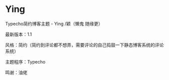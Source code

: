 # Ying

Typecho简约博客主题 - Ying /颖（懒鬼 随缘更）

最新版本：1.1

风格：简约（简约到评论都不想弄，需要评论的自己捣鼓一下静态博客系统的评论系统）

主题程序：Typecho

鸣谢：油佬
